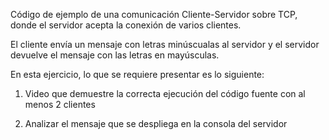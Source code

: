 Código de ejemplo de una comunicación Cliente-Servidor sobre TCP, donde el servidor acepta la conexión de varios clientes.

El cliente envía un mensaje con letras minúscualas al servidor y el servidor devuelve el mensaje con las letras en mayúsculas.

En esta ejercicio, lo que se requiere presentar es lo siguiente:

1) Video que demuestre la correcta ejecución del código fuente con al menos 2 clientes

2) Analizar el mensaje que se despliega en la consola del servidor
